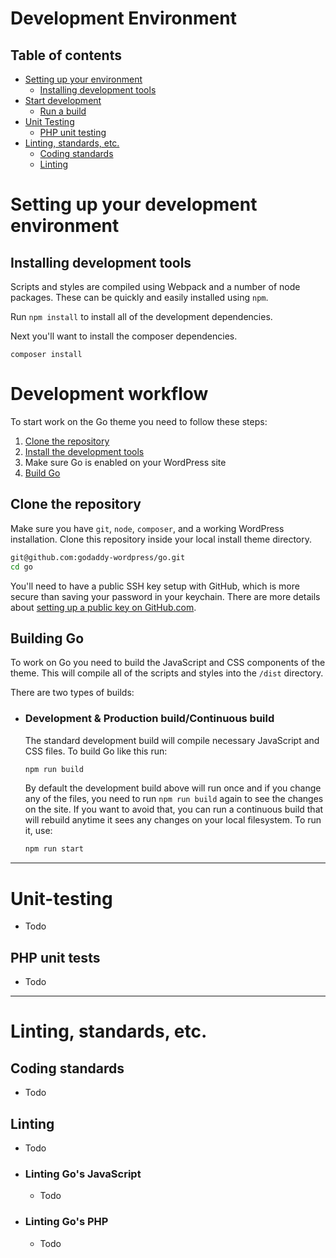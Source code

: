 # Development Environment

## Table of contents

* [Setting up your environment](#setting-up-your-environment)
	* [Installing development tools](#installing-development-tools)
* [Start development](#development-workflow)
	 * [Run a build](#building-go)
* [Unit Testing](#unit-testing)
	 * [PHP unit testing](#php-unit-tests)
* [Linting, standards, etc.](#linting-standards-etc)
	* [Coding standards](#coding-standards)
	* [Linting](#linting)

# Setting up your development environment

## Installing development tools

Scripts and styles are compiled using Webpack and a number of node packages. These can be quickly and easily installed using `npm`.

Run `npm install` to install all of the development dependencies.

Next you'll want to install the composer dependencies.

`composer install`

# Development workflow

To start work on the Go theme you need to follow these steps:

1. [Clone the repository](#clone-the-repository)
2. [Install the development tools](#installing-development-tools)
3. Make sure Go is enabled on your WordPress site
4. [Build Go](#building-go)

## Clone the repository

Make sure you have `git`, `node`, `composer`, and a working WordPress installation.
Clone this repository inside your local install theme directory.

```sh
git@github.com:godaddy-wordpress/go.git
cd go
```

 You'll need to have a public SSH key setup with GitHub, which is more secure than saving your password in your keychain.
 There are more details about [setting up a public key on GitHub.com](https://help.github.com/en/articles/adding-a-new-ssh-key-to-your-github-account).

## Building Go

To work on Go you need to build the JavaScript and CSS components of the theme. This will compile all of the scripts and styles into the `/dist` directory.

There are two types of builds:

* ### Development & Production build/Continuous build
	The standard development build will compile necessary JavaScript and CSS files. To build Go like this run:

	```sh
	npm run build
	```

	By default the development build above will run once and if you change any of the files, you need to run `npm run build` again to see the changes on the site. If you want to avoid that, you can run a continuous build that will rebuild anytime it sees any changes on your local filesystem. To run it, use:

	```sh
	npm run start
	```

---

# Unit-testing

- Todo

## PHP unit tests

- Todo

---

# Linting, standards, etc.

## Coding standards

- Todo

## Linting

- Todo

* ### Linting Go's JavaScript

	- Todo

* ### Linting Go's PHP

	- Todo
